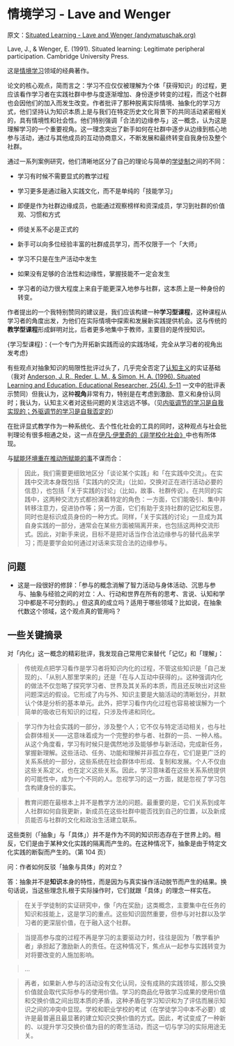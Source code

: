 # 情境学习 - Lave and Wenger

原文：[Situated Learning - Lave and Wenger (andymatuschak.org)](https://notes.andymatuschak.org/zMhuu3pPa6FeNGYn3VfGCar)

Lave, J., & Wenger, E. (1991). Situated learning: Legitimate peripheral participation. Cambridge University Press.

这是[情境学习](https://notes.andymatuschak.org/zL7XdosCZ9qeCSSCrhcYfwY)领域的经典著作。

论文的核心观点，简而言之：学习不应仅仅被理解为个体「获得知识」的过程，更应该看作学习者在实践社群中参与度逐渐增加、身份逐步转变的过程，而这个社群也会因他们的加入而发生改变。作者批评了那种脱离实际情境、抽象化的学习方式，他们坚持认为知识本质上是与我们在特定历史文化背景下的共同活动紧密相关的，具有情境性和社会性。他们特别强调「合法的边缘参与」这一概念，认为这是理解学习的一个重要视角。这一理念突出了新手如何在社群中逐步从边缘到核心地参与活动，通过与其他成员的互动协商意义，不断发展和最终转变自我身份及整个社群。

通过一系列案例研究，他们清晰地区分了自己的理论与简单的[学徒制](https://notes.andymatuschak.org/z8aBPhjq7R6o8cwVNjzfDdr)之间的不同：

- 学习有时候不需要显式的教学过程

- 学习更多是通过融入实践文化，而不是单纯的「技能学习」

- 即便是作为社群边缘成员，也能通过观察榜样和资深成员，学习到社群的价值观、习惯和方式

- 师徒关系不必是正式的

- 新手可以向多位经验丰富的社群成员学习，而不仅限于一个「大师」

- 学习不只是在生产活动中发生

- 如果没有足够的合法性和边缘性，掌握技能不一定会发生

- 学习者的动力很大程度上来自于能更深入地参与社群，这本质上是一种身份的转变。

作者提出的一个我特别赞同的建议是，我们应该构建一种**学习型课程**，这种课程从学习者的角度出发，为他们在实际情境中探索和发展新实践提供机会。这与传统的**教学型课程**形成鲜明对比，后者更多地集中于教师，主要目的是传授知识。

{学习型课程}：{一个专门为开拓新实践而设的实践场域，完全从学习者的视角出发考虑}

有些观点对抽象知识的局限性批评过头了，几乎完全否定了[认知主义](https://notes.andymatuschak.org/zCyoCsqj8ZNUR7vfYKVCUu7)的实证基础（我对 [Anderson, J. R., Reder, L. M., & Simon, H. A. (1996). Situated Learning and Education. Educational Researcher, 25(4), 5–11](https://notes.andymatuschak.org/zNwHYafJejVD1CBXNDSLqFS) 一文中的批评表示赞同）但我认为，这种**视角**非常有力，特别是在考虑到激励、意义和身份认同时；我认为，认知主义者对这些问题的关注远远不够。（见[内驱调节的学习是自我实现的；外驱调节的学习是自我否定的](https://notes.andymatuschak.org/z593cFAtL3wWfMEFZodUYcM9TPQyMDHzEXxvS)）

在批评显式教学作为一种系统化、去个性化社会的工具的同时，这种观点与社会批判理论有很多相通之处，这一点在[伊凡·伊里奇的《非学校化社会》](https://notes.andymatuschak.org/z3M21hHKkoGYbU3S8bcYBH3)中也有所体现。

与[赋能环境重在推动所赋能的事](https://notes.andymatuschak.org/z6tuZZKaNeLM7c9jPZwNVGURGTuXLy8jesv5i)不谋而合：

> 因此，我们需要更细致地区分「谈论某个实践」和「在实践中交流」。在实践中交流本身既包括「实践内的交流」（比如，交换对正在进行活动必要的信息），也包括「关于实践的讨论」（比如，故事、社群传说）。在共同的实践中，这两种交流方式都扮演着特定的角色：一方面，它们能吸引、集中并转移注意力，促进协作等；另一方面，它们有助于支持社群的记忆和反思，同时也是标识成员身份的一种方式。同样，「关于实践的讨论」一旦成为其自身实践的一部分，通常会在某些方面被隔离开来，也包括这两种交流形式。因此，对新手来说，目标不是把对话当作合法边缘参与的替代品来学习；而是要学会如何通过对话来实现合法的边缘参与。

## 问题

- 这是一段很好的修辞：「参与的概念消解了智力活动与身体活动、沉思与参与、抽象与经验之间的对立：人、行动和世界在所有的思考、言说、认知和学习中都是不可分割的。」但这真的成立吗？适用于哪些领域？比如说，在抽象代数这个领域，这个观点真的管用吗？

## 一些关键摘录

对「内化」这一概念的精彩批评，我发现自己常用它来替代「记忆」和「理解」：

> 传统观点把学习看作是学习者将知识内化的过程，不管这些知识是「自己发现的」、「从别人那里学来的」还是「在与人互动中获得的」。这种强调内化的做法不仅忽略了探究学习者、世界及其关系的本质，而且还反映出对这些问题深远的假设。它形成了内与外、知识主要是大脑活动的清晰划分，并默认个体是分析的基本单元。此外，把学习看作内化过程也容易被误解为一个简单的吸收已有知识的过程，只涉及传递和同化。

> 学习作为社会实践的一部分，涉及整个人；它不仅与特定活动相关，也与社会群体相关——这意味着成为一个完整的参与者、社群的一员、一种人格。从这个角度看，学习有时候只是偶然地涉及能够参与新活动，完成新任务，掌握新理解。这些活动、任务、功能和理解并非孤立存在，它们是更广泛的关系系统的一部分，这些系统在社会群体中形成、复制和发展。个人不仅由这些关系定义，也在定义这些关系。因此，学习意味着在这些关系系统提供的可能性中，成为一个不同的人。忽视学习的这一方面，就是忽视了学习包含构建身份的事实。

> 教育问题在最根本上并不是教学方法的问题。最重要的是，它们关系到成年人社群如何自我更新，新成员在这些社群中能否找到自己的位置，以及新成员能否与社群的文化和政治生活建立联系。

这些类别（「抽象」与「具体」）并不是作为不同的知识形态存在于世界上的。相反，它们是由于某种文化实践的隔离而产生的。在这种情况下，抽象是由于特定文化实践的断裂而产生的。（第 104 页）

问：作者如何反驳「抽象与具体」的对立？

答：抽象并不是**知识**本身的特性，而是因为与真实操作活动脱节而产生的结果。换句话说，当这些理念扎根于实际操作时，它们就跟「具体」的理念一样实在。

> 在关于学徒制的实证研究中，像「内在奖励」这类概念，主要集中在任务的知识和技能上，这是学习的重点。这些知识固然重要，但参与对社群以及学习者的更深层价值，在于融入这个社群。

> 当提高参与度的过程不再是学习的主要驱动力时，往往是因为「教学看护者」承担起了激励新人的责任。在这种情况下，焦点从一起参与实践转变为对将要改变的人施加影响。

> …

> 再者，如果新人参与的活动没有文化认同，没有成熟的实践领域，那么交换价值就会取代实际参与的使用价值。学习的商品化导致学习成果的使用价值和交换价值之间出现本质的矛盾，这种矛盾在学习知识和为了评估而展示知识之间的冲突中显现。学校和职业学校的考试（在学徒学习中本不必要）或许是最普遍且最显著的建立知识交换价值的方式。因此，考试变成了一种新的、以提升学习交换价值为目的的寄生活动，而这一切与学习的实际用途无关。